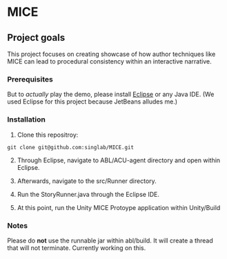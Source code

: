 #  MICE

## Project goals

This project focuses on creating showcase of how author techniques like MICE can lead to procedural consistency within an interactive narrative.

### Prerequisites
But to *actually* play the demo, please install [Eclipse](https://www.eclipse.org/) or any Java IDE. (We used Eclipse for this project because JetBeans alludes me.)

### Installation

1. Clone this repositroy: 

`git clone git@github.com:singlab/MICE.git`

2. Through Eclipse, navigate to ABL/ACU-agent directory and open within Eclipse.

3. Afterwards, navigate to the src/Runner directory.

4. Run the StoryRunner.java through the Eclipse IDE.

5. At this point, run the Unity MICE Protoype application within Unity/Build

### Notes
Please do **not** use the runnable jar within abl/build. It will create a thread that will not terminate. Currently working on this.

